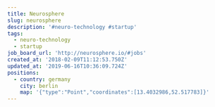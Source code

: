 ```yaml
---
title: Neurosphere
slug: neurosphere
description: '#neuro-technology #startup'
tags:
  - neuro-technology
  - startup
job_board_url: 'http://neurosphere.io/#jobs'
created_at: '2018-02-09T11:12:53.750Z'
updated_at: '2019-06-16T10:36:09.724Z'
positions:
  - country: germany
    city: berlin
    map: '{"type":"Point","coordinates":[13.4032986,52.517783]}'
---
```

